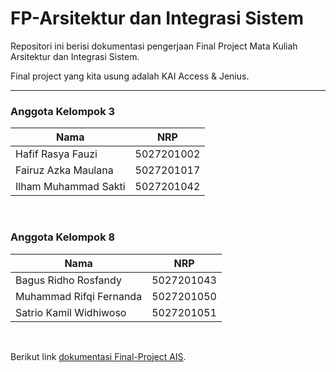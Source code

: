 # FP-Arsitektur dan Integrasi Sistem
Repositori ini berisi dokumentasi pengerjaan Final Project Mata Kuliah Arsitektur dan Integrasi Sistem. 

Final project yang kita usung adalah KAI Access & Jenius.

---

### Anggota Kelompok 3

Nama | NRP
--- | ---
Hafif Rasya Fauzi | 5027201002
Fairuz Azka Maulana | 5027201017
Ilham Muhammad Sakti | 5027201042
<br>

### Anggota Kelompok 8

Nama | NRP
--- | ---
Bagus Ridho Rosfandy | 5027201043
Muhammad Rifqi Fernanda | 5027201050
Satrio Kamil Widhiwoso | 5027201051

<br>

Berikut link [dokumentasi Final-Project AIS](https://github.com/ilhamsakti27/FP-AIS/wiki).
